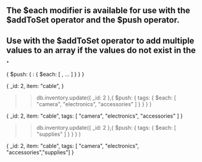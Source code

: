 ## The $each modifier is available for use with the $addToSet operator and the $push operator.

## Use with the $addToSet operator to add multiple values to an array <field> if the values do not exist in the <field>.

{ $push: { <field>: { $each: [ <value1>, <value2> ... ] } } }


{
  _id: 2,
  item: "cable",
}

>> db.inventory.update({ _id: 2 },{ $push: { tags: { $each: [ "camera", "electronics", "accessories" ] } } } )

{
  _id: 2,
  item: "cable",
  tags: [ "camera", "electronics", "accessories" ]
}


>> db.inventory.update({ _id: 2 },{ $push: { tags: { $each: [ "supplies" ] } } } )


{
  _id: 2,
  item: "cable",
  tags: [ "camera", "electronics", "accessories","supplies"]
}